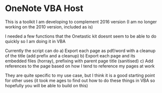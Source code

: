 # OneNote VBA Host

This is a toolkit I am developing to complement 2016 version (I am no longer working on the 2010 version, included as is)

I needed a few functions that the Onetastic kit doesnt seem to be able to do quickly so I am doing it in VBA

Currently the script can do
a) Export each page as pdf/word with a cleanup of the title (add prefix and a cleanup)
b) Export each page and its embedded files (horray), prefixing with parent page title (sanitised)
c) Add references to the page based on how I tend to reference my pages at work

They are quite specific to my use case, but I think it is a good starting point for other uses
(it took me ages to find out how to do these things in VBA so hopefully you will be able to build on this)
